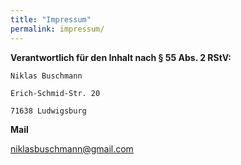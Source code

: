 ```yaml
---
title: "Impressum"
permalink: impressum/
---
```

**Verantwortlich für den Inhalt nach § 55 Abs. 2 RStV:**

```
Niklas Buschmann

Erich-Schmid-Str. 20

71638 Ludwigsburg
```

**Mail**

[niklasbuschmann@gmail.com](https://keybase.io/niklasbuschmann)
